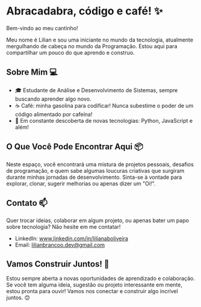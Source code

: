 # Abracadabra, código e café! ✨

Bem-vindo ao meu cantinho!

Meu nome é Lilian e sou uma iniciante no mundo da tecnologia, atualmente mergulhando de cabeça no mundo da Programação. Estou aqui para compartilhar um pouco do que aprendo e construo.

## Sobre Mim 💻

- 🎓 Estudante de Análise e Desenvolvimento de Sistemas, sempre buscando aprender algo novo.
- ☕️ Café: minha gasolina para codificar! Nunca subestime o poder de um código alimentado por cafeína!
- 🚀 Em constante descoberta de novas tecnologias: Python, JavaScript e além!

## O Que Você Pode Encontrar Aqui 📦

Neste espaço, você encontrará uma mistura de projetos pessoais, desafios de programação, e quem sabe algumas loucuras criativas que surgiram durante minhas jornadas de desenvolvimento. 
Sinta-se à vontade para explorar, clonar, sugerir melhorias ou apenas dizer um "Oi!".

## Contato 📫

Quer trocar ideias, colaborar em algum projeto, ou apenas bater um papo sobre tecnologia? Não hesite em me contatar!

- LinkedIn: www.linkedin.com/in/lilianaboliveira
- Email: lilianbrancoo.dev@gmail.com

## Vamos Construir Juntos! 🚧

Estou sempre aberta a novas oportunidades de aprendizado e colaboração. Se você tem alguma ideia, sugestão ou projeto interessante em mente, estou pronta para ouvir! Vamos nos conectar e construir algo incrível juntos. 😊
